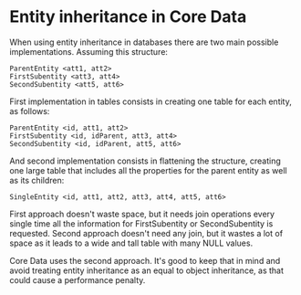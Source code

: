 # Entity inheritance in Core Data

When using entity inheritance in databases there are two main possible implementations. Assuming this structure:

```
ParentEntity <att1, att2>
FirstSubentity <att3, att4>
SecondSubentity <att5, att6>    
```

First implementation in tables consists in creating one table for each entity, as follows:

```
ParentEntity <id, att1, att2>
FirstSubentity <id, idParent, att3, att4>
SecondSubentity <id, idParent, att5, att6>
```

And second implementation consists in flattening the structure, creating one large table that includes all the properties for the parent entity as well as its children:

```
SingleEntity <id, att1, att2, att3, att4, att5, att6>
```

First approach doesn't waste space, but it needs join operations every single time all the information for FirstSubentity or SecondSubentity is requested. Second approach doesn't need any join, but it wastes a lot of space as it leads to a wide and tall table with many NULL values.

Core Data uses the second approach. It's good to keep that in mind and avoid treating entity inheritance as an equal to object inheritance, as that could cause a performance penalty.
